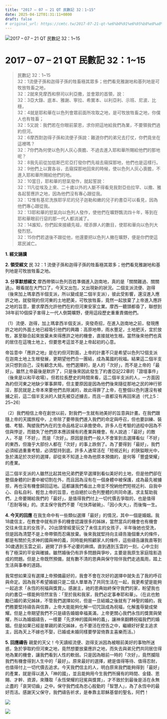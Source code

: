 ```yaml
---
title: "2017 – 07 – 21 QT 民數記 32：1~15"
date: 2025-04-12T01:31:11+0800
draft: false
# original_url: https://cmtc.tw/2017-07-21-qt-%e6%b0%91%e6%95%b8%e8%a8%98-32%ef%bc%9a115
---
```


![2017 – 07 – 21 QT 民數記 32：1\~15](/images/qt.jpg   "2017 – 07 – 21 QT 民數記 32：1\~15")

# 2017 – 07 – 21 QT 民數記 32：1\~15

> 民數記 32：1\~15  
> 32：1流便子孫和迦得子孫的牲畜極其眾多；他們看見雅謝地和基列地是可牧放牲畜之地，  
> 32：2就來見摩西和祭司以利亞撒，並會眾的首領，說：  
> 32：3亞大錄、底本、雅謝、寧拉、希實本、以利亞利、示班、尼波、比穩，  
> 32：4就是耶和華在以色列會眾前面所攻取之地，是可牧放牲畜之地，你僕人也有牲畜；  
> 32：5又說：我們若在你眼前蒙恩，求你把這地給我們為業，不要領我們過約但河。  
> 32：6摩西對迦得子孫和流便子孫說：難道你們的弟兄去打仗，你們竟坐在這裡嗎？  
> 32：7你們為何使以色列人灰心喪膽、不過去進入耶和華所賜給他們的那地呢？  
> 32：8我先前從加低斯巴尼亞打發你們先祖去窺探那地，他們也是這樣行。  
> 32：9他們上以實各谷，去窺探那地回來的時候，使以色列人灰心喪膽，不進入耶和華所賜給他們的地。  
> 32：10當日，耶和華的怒氣發作，就起誓說：  
> 32：11凡從埃及上來、二十歲以外的人斷不得看見我對亞伯拉罕、以撒、雅各起誓應許之地，因為他們沒有專心跟從我。  
> 32：12惟有基尼洗族耶孚尼的兒子迦勒和嫩的兒子約書亞可以看見，因為他們專心跟從我。  
> 32：13耶和華的怒氣向以色列人發作，使他們在曠野飄流四十年，等到在耶和華眼前行惡的那一代人都消滅了。  
> 32：14誰知，你們起來接續先祖，增添罪人的數目，使耶和華向以色列大發烈怒。  
> 32：15你們若退後不跟從他，他還要把以色列人撇在曠野，便是你們使這眾民滅亡。

**1. 經文誦讀**

**2. 領受經文**
民 32：1 流便子孫和迦得子孫的牲畜極其眾多；他們看見雅謝地和基列地是可牧放牲畜之地。

**3. 分享默想經文**
摩西帶領以色列百姓準備進入迦南地，真的是「關關難過、關關過」。眼看就在大門口了，今天又出包，又出現新的狀況。二個支派流便、迦得（後來加上瑪拿西半個支派，所以變成是二個半支派），彼此受影響，還沒進入應許之地，就發現約但河東的土地肥美，可牧放牲畜，竟然一起放棄了上帝進入應許之地的旨意，要求摩西允許他們在約但河東安家立業。摩西一聽頭都昏了，聯想到38年前10個探子害得上一代人倒斃曠野，便用這段歷史重重責備他們。

（1）流便、迦得，加上瑪拿西半個支派，突發奇招，在進入迦南地之前，發現應許之地的外面土地已經吸引他們的興趣：高原地帶，雨水豐足，土地肥沃，宜於放牧，甚至聯合起來放棄未來得應許之地的機會，直接就地生根。當然後來他們也真的居住在這塊土地上，但要思考這並不是上帝起初的心意。

帝旨意中「應許之地」是在約但河對面，上帝的計畫不只是希望以色列12個支派在迦南土地上生根發展，更期望他們合一團結，成為萬國的祝福。結果這二個半支派只想到自己，沒有顧念大局。他們選擇的，是人的「次好」，而不是上帝的「最好」。雖然上帝最後是默許了，只是後來因此發生了約書亞記22章的「證壇事件」（後來是以和平收場）。但若拉長歷史的時間來看，這二個半支派的人，一方面因為約但河東之地缺少軍事屏障，但主要原因是因為他們後來隨從那地之民的神行邪淫，那民就是上帝本來要他們去除滅的，故此得罪了上帝，在整個以色列還沒有被擄之前，這二個半支派的人就先被亞述擄去，而且一直都沒有再回來過（代上5：25\~26）

（2）我們相信上帝在創世以前，對我們一生就有祂美好的旨意與計畫。在我們跟隨上帝的天國旅程中，上帝除了要帶我們進入我們的命定與呼召，但也要訓練、裝備、考驗、陶塑我們內在的生命品格足以承擔使命。許多人在考驗的過程中因為不信與悖逆，而錯失了他們原本應該擁有的產業與機會。有人說過：「最好」的敵人，不是「不好」，而是「次好」。原因是我們一般人不會笨到去選擇看似「不好」的東西，但幾乎大部份人都在「次好」的事上跌倒了。為了要得到「最好」，我們必須經過重重考驗，必須堅持到底。許多人通常活在「短視近利」的狹獈眼光中，急於滿足於次好的選擇，卻從來不知道上帝為他原本預備的，是何等「豐盛榮耀」的產業。

這二個半支派的人雖然比起其他兄弟們更早選擇到看似美好的土地，但是他們卻在整個身體的計畫中被切割在外，而且因為沒有在一個身體中被保護，成為最先被擄掠，再也沒有機會歸回這地。這都讓我們看出上帝並不悅納他們短視近利、自我中心、自私自利、輕忽上帝的旨意，也自絕於以色列整體的共同命運。求主幫助我們，上帝要賜給我們的「最好」，是值得我們付上一切代價去爭取的，也是值得「忍耐等候」的。求主保守我們不要「吃快弄破碗」、「因小失大」，而後悔一生。

**4. 今天的回應**
在我生命中有一些類似選擇「最好」的情況，其中一個是婚姻。我18歲信主，在教會中就有許多的機會認識很多的姊妹，當然當兵的機會也有機會交往未信主的女孩子。20出頭曾經愛玩交了未信主的女孩子，半年後她也受洗，但是因為清楚不是上帝帶領而忍痛放棄。後來我就堅持向主禱告幾個重大的條件，都是有關於先求神的國與神的義，同時能夠照顧家人的條件，這些禱告讓我直等到30歲遇到玉雲之前，避開了許多不必要的麻煩。直到遇到玉雲的一刻，心中立刻有了極深的平安與確據。雖然婚後仍有許多問題與爭吵，主要是我原生家庭陰影造成的問題。但是上帝既然預備，就有數不清的恩典與保守陪伴我們走過風雨，踏上生活與事奉的道路。

我常想如果沒有選擇上帝預備最好的，我會不會在次好的選擇中就失去了我的呼召與命定。因為我不希望婚姻只是二個人單單為了共同生活在一起，我更希望是能夠一起追求「永恆的祝福與獎賞」。感謝主，祂的恩典始終保守我們的家，盼望我也向約書亞一樣能夠坦然宣告：「至於我和我家，我們必定事奉耶和華」。（在此也勉勵已婚的弟兄姊妹，不管我們選擇如何，但是一旦結婚之後就有了神聖的婚約，我們務要堅持禱告與信靠，上帝大能能夠化解一切咒詛成為祝福，化解羞辱變成榮耀。但是上帝期望我們不只是禱告婚姻幸福美滿，上帝更關心我們永恆的獎賞與榮耀，所以為婚姻禱告，一樣要「先求神的國與神的義」，讓神來翻轉祝福我們的婚姻。但是如果已經是單親的弟兄姊妹，也不要活在控告之中，繼續好好愛主追求主，因為天上不嫁也不娶，已婚或未婚同樣要學習倚靠主喜樂而活。）

**5. 回應禱告**
親愛的天父！今天讀經流便、迦得支派因為被眼前美好的事物所迷惑，急於爭取約但河東之地，竟然想要放棄應許之地，而失去與弟兄們共同居住得地為業的機會，讓我們看到人性的軟弱。只是因為眼前一時的「次好」，竟然攔阻我們有機會得到人生中的「最好」。原來最好的選擇，總是值得等待、值得忍耐，也值得付上一切代價去追求。今天我們信主的人，明白原來我們能夠得到「最好」的產業，就是得以進入「神的國」，並且能夠用今生我們所擁有的時間、金錢、恩賜、才幹、資源，來賺取「永恆榮耀的冠冕與獎賞」，才不致於到最後是活在永無止盡的「哀哭切齒」之中。保守我們成為忠心殷勤的「智慧人」，為了永恆中的最好而活。感謝天父保守，我們禱告祈求，是奉靠主耶穌基督的聖名，阿們！

![](/images/201707.jpg)

![](/images/2017071.jpg)
